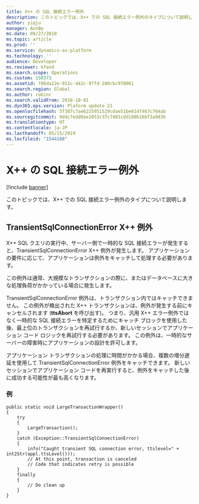 ```yaml
---
title: X++ の SQL 接続エラー例外
description: このトピックでは、X++ での SQL 接続エラー例外のタイプについて説明します。
author: yiqju
manager: AnnBe
ms.date: 09/27/2018
ms.topic: article
ms.prod: ''
ms.service: dynamics-ax-platform
ms.technology: ''
audience: Developer
ms.reviewer: kfend
ms.search.scope: Operations
ms.custom: 150373
ms.assetid: f06da12e-911c-442c-97fd-280cbc970061
ms.search.region: Global
ms.author: robinr
ms.search.validFrom: 2018-10-01
ms.dyn365.ops.version: Plaform update 21
ms.openlocfilehash: 5f387c7ae6225951529cdae51be614f467c764ab
ms.sourcegitcommit: 9d4c7edd0ae2053c37c7d81cdd180b16bf3a9d3b
ms.translationtype: HT
ms.contentlocale: ja-JP
ms.lasthandoff: 05/15/2019
ms.locfileid: "1544188"
---
```

# <a name="sql-connection-error-x-exception"></a>X++ の SQL 接続エラー例外

[!include [banner](../includes/banner.md)]

このトピックでは、X++ での SQL 接続エラー例外のタイプについて説明します。

## <a name="transientsqlconnectionerror-x-exception"></a>TransientSqlConnectionError X++ 例外
X++ SQL クエリの実行中、サーバー側で一時的な SQL 接続エラーが発生すると、TransientSqlConnectionError X++ 例外が発生します。 アプリケーションの要件に応じて、アプリケーションは例外をキャッチして処理する必要があります。

この例外は通常、大規模なトランザクションの際に、またはデータベースに大きな処理負荷がかかっている場合に発生します。

TransientSqlConnectionError 例外は、トランザクション内ではキャッチできません。 この例外が検出された X++ トランザクションは、例外が発生する前にキャンセルされます (**ttsAbort** を呼び出す)。 つまり、汎用 X++ エラー例外ではなく一時的な SQL 接続エラーを特定するためにキャッチ ブロックを使用した後、最上位のトランザクションを再試行するか、新しいセッションでアプリケーション コード ロジックを再試行する必要があります。 この例外は、一時的なサーバーの障害時にアプリケーションの設計を許可します。

アプリケーション トランザクションの処理に時間がかかる場合、複数の増分遅延を使用して TransientSqlConnectionError 例外をキャッチできます。 新しいセッションでアプリケーション コードを再実行すると、例外をキャッチした後に成功する可能性が最も高くなります。


### <a name="example"></a>例
```
public static void LargeTransactionWrapper()
{
    try
    {
        LargeTransaction();
    }
    catch (Exception::TransientSqlConnectionError)
    {
        info("Caught transient SQL connection error, ttslevel=" + int2Str(appl.ttsLevel()));
        // At this point, transaction is canceled
        // Code that indicates retry is possible
    }
    finally
    {
        // Do clean up
    }
}
```

